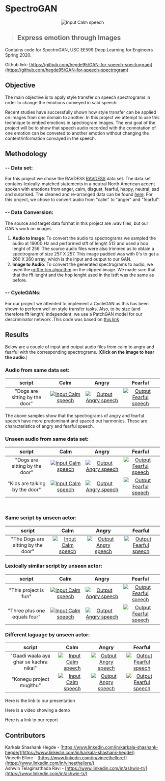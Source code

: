 # SpectroGAN
<p align="center">
    <img src="/GAN-for-speech-spectrogram/results/UnseenAudio/calm_orig1.jpg" alt="Input Calm speech"/>
</p>

>## Express emotion through Images


Contains code for SpectroGAN, USC EE599 Deep Learning for Engineers Spring 2020.

Github link: [https://github.com/hegde95/GAN-for-speech-spectrogram](https://github.com/hegde95/GAN-for-speech-spectrogram) <br/>



## Objective <br />
The main objective is to apply style transfer on speech spectrograms in order to change the emotions conveyed in said speech.<br/>

Recent studies have successfully shown how style transfer can be applied on images from one domain to another. In this project we attempt to use this technique to embed emotions in spectrogram images. The end goal of the project will be to show that speech audio recorded with the connotation of one emotion can be conveted to another emotion without changing the content/information convayed in the speech. <br />


## Methodology <br/>
### -- Data set: <br/>
For this project we chose the RAVDESS [RAVDESS](https://zenodo.org/record/1188976#.Xq-sIvJKg5k) data set. The data set contains lexically-matched statements in a neutral North American accent spoken with emotions from anger, calm, disgust, fearful, happy, neutral, sad and surprised. The cleaned and re-arranged data can be found [here](https://drive.google.com/drive/folders/12o5dMpEHqxIb8Qm9yHZB0s9at2lw3KPM?usp=sharing). For this project, we chose to convert audio from "calm" to "anger" and "fearful". 
<br />
### -- Data Conversion: <br/>
The source and target data format in this project are .wav files, but our GAN's work on images. 
1. **Audio to Image**: To convert the audio to spectrograms we sampled the audio at 16000 Hz and performed stft of lenght 512 and used a hop lenght of 256. The source audio files were also trimmed as to obtain a spectrogram of size 257 X 257. This image padded was with 0's to get a 260 X 260 array, which is the input and output to our GAN.
2. **Image to Audio**: To convert the generated spectrograms to audio, we used the [griffin-lim algorithm](https://www.researchgate.net/publication/261315209_A_Fast_Griffin-Lim_Algorithm) on the clipped image. We made sure that that the fft lenght and the hop lenght used in the istft was the same as before.<br />

### -- CycleGANs: <br/>
For our project we attemted to implement a CycleGAN as this has been shown to perform well on style transfer tasks. Also, to be size (and therefore fft length) independent, we use a PatchGAN model for our descriminator network .This code was based on [this link](https://machinelearningmastery.com/cyclegan-tutorial-with-keras/)<br />

## Results <br/>
Below are a couple of input and output audio files from calm to angry and fearful with the corresponding spectrograms. (**Click on the image to hear the audio**.) <br/>

### Audio from same data set:<br />

|script|                                                      Calm                                                      |                                                         Angry                                                          |                                                         Fearful                                                          |
| :--------------------------------------------------------------------------------------------------------------: | :--------------------------------------------------------------------------------------------------------------: | :----------------------------------------------------------------------------------------------------------------------------: | :----------------------------------------------------------------------------------------------------------------------------: |
|"Dogs are sitting by the door"|   [![Input Calm speech](/GAN-for-speech-spectrogram/results/GoodAudio/calm_06.jpg "Input Calm speech")](/GAN-for-speech-spectrogram/results/GoodAudio/calm_06.wav)    |   [![Output Angry speech](/GAN-for-speech-spectrogram/results/GoodAudio/calm_06_Anger_generated.jpg "Output Angry speech")](/GAN-for-speech-spectrogram/results/GoodAudio/calm_06_Anger_generated.wav) |   [![Output Fearful speech](/GAN-for-speech-spectrogram/results/GoodAudio/calm_06_Fearful_generated.jpg "Output Fearful speech")](/GAN-for-speech-spectrogram/results/GoodAudio/calm_06_Fearful_generated.wav) |

The above samples show that the spectrograms of angry and fearful speech have more predominant and spaced out harmonics. These are characteristics of angry and fearful speech.<br />


### Unseen audio from same data set:<br />

|script|                                                      Calm                                                      |                                                         Angry                                                          |                                                         Fearful                                                          |
| :--------------------------------------------------------------------------------------------------------------: | :--------------------------------------------------------------------------------------------------------------: | :----------------------------------------------------------------------------------------------------------------------------: | :----------------------------------------------------------------------------------------------------------------------------: |
|"Dogs are sitting by the door"|   [![Input Calm speech](/GAN-for-speech-spectrogram/results/UnseenAudio/calm_orig1.jpg "Input Calm speech")](/GAN-for-speech-spectrogram/results/UnseenAudio/calm_orig1.wav)    |   [![Output Angry speech](/GAN-for-speech-spectrogram/results/UnseenAudio/calm_orig1_Anger_generated.jpg "Output Angry speech")](/GAN-for-speech-spectrogram/results/UnseenAudio/calm_orig1_Anger_generated.wav) |   [![Output Fearful speech](/GAN-for-speech-spectrogram/results/UnseenAudio/calm_orig1_Fearful_generated.jpg "Output Fearful speech")](/GAN-for-speech-spectrogram/results/UnseenAudio/calm_orig1_Fearful_generated.wav) |
|"Kids are talking by the door"|   [![Input Calm speech](/GAN-for-speech-spectrogram/results/UnseenAudio/calm_orig2.jpg "Input Calm speech")](/GAN-for-speech-spectrogram/results/cUnseenAudio/alm_orig2.wav)    |   [![Output Angry speech](/GAN-for-speech-spectrogram/results/UnseenAudio/calm_orig2_Anger_generated.jpg "Output Angry speech")](/GAN-for-speech-spectrogram/results/UnseenAudio/calm_orig2_Anger_generated.wav) |   [![Output Fearful speech](/GAN-for-speech-spectrogram/results/UnseenAudio/calm_orig2_Fearful_generated.jpg "Output Fearful speech")](/GAN-for-speech-spectrogram/results/UnseenAudio/calm_orig2_Fearful_generated.wav) |

<br />

### Same script by unseen actor:<br />

|script|                                                      Calm                                                      |                                                         Angry                                                          |                                                         Fearful                                                          |
| :--------------------------------------------------------------------------------------------------------------: | :--------------------------------------------------------------------------------------------------------------: | :----------------------------------------------------------------------------------------------------------------------------: | :----------------------------------------------------------------------------------------------------------------------------: |
|"The Dogs are sitting by the door"|   [![Input Calm speech](/GAN-for-speech-spectrogram/results/UnseenAudio/calm_eng2.jpg "Input Calm speech")](/GAN-for-speech-spectrogram/results/UnseenAudio/calm_eng2.wav)    |   [![Output Angry speech](/GAN-for-speech-spectrogram/results/UnseenAudio/calm_eng2_Anger_generated.jpg "Output Angry speech")](/GAN-for-speech-spectrogram/results/UnseenAudio/calm_eng2_Anger_generated.wav) |   [![Output Fearful speech](/GAN-for-speech-spectrogram/results/UnseenAudio/calm_eng2_Fearful_generated.jpg "Output Fearful speech")](/GAN-for-speech-spectrogram/results/UnseenAudio/calm_eng2_Fearful_generated.wav) |

### Lexically similar script by unseen actor:<br />

|script|                                                      Calm                                                      |                                                         Angry                                                          |                                                         Fearful                                                          |
| :--------------------------------------------------------------------------------------------------------------: | :--------------------------------------------------------------------------------------------------------------: | :----------------------------------------------------------------------------------------------------------------------------: | :----------------------------------------------------------------------------------------------------------------------------: |
|"This project is fun"|   [![Input Calm speech](/GAN-for-speech-spectrogram/results/UnseenAudio/calm_eng1.jpg "Input Calm speech")](/GAN-for-speech-spectrogram/results/UnseenAudio/calm_eng1.wav)    |   [![Output Angry speech](/GAN-for-speech-spectrogram/results/UnseenAudio/calm_eng1_Anger_generated.jpg "Output Angry speech")](/GAN-for-speech-spectrogram/results/UnseenAudio/calm_eng1_Anger_generated.wav) |   [![Output Fearful speech](/GAN-for-speech-spectrogram/results/UnseenAudio/calm_eng1_Fearful_generated.jpg "Output Fearful speech")](/GAN-for-speech-spectrogram/results/UnseenAudio/calm_eng1_Fearful_generated.wav) |
|"Three plus one equals four"|   [![Input Calm speech](/GAN-for-speech-spectrogram/results/UnseenAudio/calm_eng3.jpg "Input Calm speech")](/GAN-for-speech-spectrogram/results/UnseenAudio/calm_eng3.wav)    |   [![Output Angry speech](/GAN-for-speech-spectrogram/results/UnseenAudio/calm_eng3_Anger_generated.jpg "Output Angry speech")](/GAN-for-speech-spectrogram/results/UnseenAudio/calm_eng3_Anger_generated.wav) |   [![Output Fearful speech](/GAN-for-speech-spectrogram/results/UnseenAudio/calm_eng3_Fearful_generated.jpg "Output Fearful speech")](/GAN-for-speech-spectrogram/results/UnseenAudio/calm_eng3_Fearful_generated.wav) |

### Different laguage by unseen actor:<br />

|script|                                                      Calm                                                      |                                                         Angry                                                          |                                                         Fearful                                                          |
| :--------------------------------------------------------------------------------------------------------------: | :--------------------------------------------------------------------------------------------------------------: | :----------------------------------------------------------------------------------------------------------------------------: | :----------------------------------------------------------------------------------------------------------------------------: |
|"Gaadi waala aya ghar se kachra nikal"|   [![Input Calm speech](/GAN-for-speech-spectrogram/results/UnseenAudio/calm_hin.jpg "Input Calm speech")](/GAN-for-speech-spectrogram/results/UnseenAudio/calm_hin.wav)    |   [![Output Angry speech](/GAN-for-speech-spectrogram/results/UnseenAudio/calm_hin_Anger_generated.jpg "Output Angry speech")](/GAN-for-speech-spectrogram/results/UnseenAudio/calm_hin_Anger_generated.wav) |   [![Output Fearful speech](/GAN-for-speech-spectrogram/results/UnseenAudio/calm_hin_Fearful_generated.jpg "Output Fearful speech")](/GAN-for-speech-spectrogram/results/UnseenAudio/calm_hin_Fearful_generated.wav) |
|"Konegu project mugithu"|   [![Input Calm speech](/GAN-for-speech-spectrogram/results/UnseenAudio/calm_kan.jpg "Input Calm speech")](/GAN-for-speech-spectrogram/results/UnseenAudio/calm_kan.wav)    |   [![Output Angry speech](/GAN-for-speech-spectrogram/results/UnseenAudio/calm_kan_Anger_generated.jpg "Output Angry speech")](/GAN-for-speech-spectrogram/results/UnseenAudio/calm_kan_Anger_generated.wav) |   [![Output Fearful speech](/GAN-for-speech-spectrogram/results/UnseenAudio/calm_kan_Fearful_generated.jpg "Output Fearful speech")](/GAN-for-speech-spectrogram/results/UnseenAudio/calm_kan_Fearful_generated.wav) |



Here is the link to our presentation<br/>

Here is a video showing a demo<br/>

Here is a link to our report<br/>

## Contributors <br/>
Karkala Shashank Hegde - [https://www.linkedin.com/in/karkala-shashank-hegde/](https://www.linkedin.com/in/karkala-shashank-hegde/)<br/>
Vineeth Ellore - [https://www.linkedin.com/in/vineethellore/](https://www.linkedin.com/in/vineethellore/) <br/>
Ashwin Telagimathada Ravi - [https://www.linkedin.com/in/ashwin-tr/](https://www.linkedin.com/in/ashwin-tr/)<br/>
